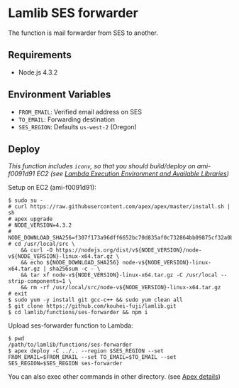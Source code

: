 # Lamlib SES forwarder

The function is mail forwarder from SES to another.

## Requirements

- Node.js 4.3.2

## Environment Variables

- `FROM_EMAIL`: Verified email address on SES
- `TO_EMAIL`: Forwarding destination
- `SES_REGION`: Defaults `us-west-2` (Oregon)

## Deploy

*This function includes `iconv`, so that you should build/deploy on ami-f0091d91 EC2 (see [Lambda Execution Environment and Available Libraries](http://docs.aws.amazon.com/lambda/latest/dg/current-supported-versions.html))*

Setup on EC2 (ami-f0091d91):

```
$ sudo su -
# curl https://raw.githubusercontent.com/apex/apex/master/install.sh | sh
# apex upgrade
# NODE_VERSION=4.3.2
# NODE_DOWNLOAD_SHA256=f307f173a96dff6652bc70d835af0c732864bb09875cf32a0b6ce7d70cebf77d
# cd /usr/local/src \
    && curl -O https://nodejs.org/dist/v${NODE_VERSION}/node-v${NODE_VERSION}-linux-x64.tar.gz \
    && echo ${NODE_DOWNLOAD_SHA256} node-v${NODE_VERSION}-linux-x64.tar.gz | sha256sum -c - \
    && tar xf node-v${NODE_VERSION}-linux-x64.tar.gz -C /usr/local --strip-components=1 \
    && rm -rf /usr/local/src/node-v${NODE_VERSION}-linux-x64.tar.gz
# exit
$ sudo yum -y install git gcc-c++ && sudo yum clean all
$ git clone https://github.com/kouhei-fuji/lamlib.git
$ cd lamlib/functions/ses-forwarder && npm i
```

Upload ses-forwarder function to Lambda:

```
$ pwd
/path/to/lamlib/functions/ses-forwarder
$ apex deploy -C ../.. --region $SES_REGION --set FROM_EMAIL=$FROM_EMAIL --set TO_EMAIL=$TO_EMAIL --set SES_REGION=$SES_REGION ses-forwarder
```

You can also exec other commands in other directory. (see [Apex details](http://apex.run/#examples))
